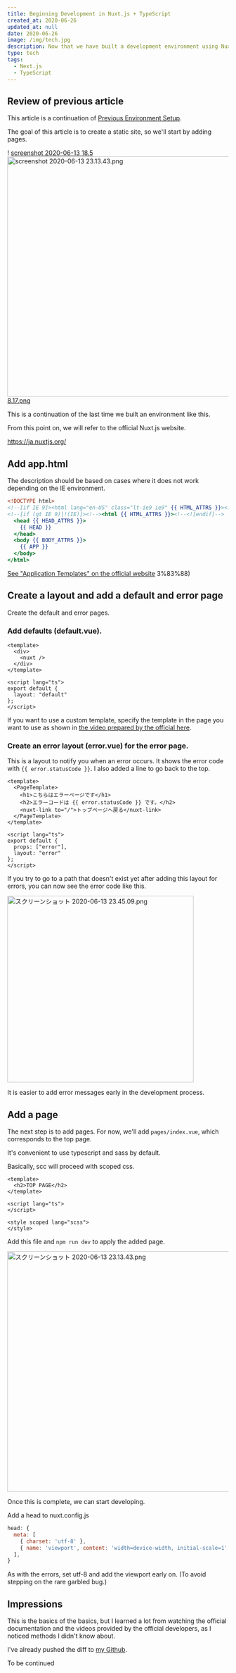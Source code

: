 ```yaml
---
title: Beginning Development in Nuxt.js + TypeScript
created_at: 2020-06-26
updated_at: null
date: 2020-06-26
image: /img/tech.jpg
description: Now that we have built a development environment using Nuxt.js and TypeScript, I'd like to prepare the basic development procedures.
type: tech
tags:
  - Next.js
  - TypeScript
---
```


## Review of previous article

This article is a continuation of [Previous Environment Setup](https://qiita.com/couragenki/items/d8a809c383c4fef9ecda).

The goal of this article is to create a static site, so we'll start by adding pages.

! [screenshot 2020-06-13 18.5<img width="546" alt="screenshot 2020-06-13 23.13.43.png" src="https://qiita-image-store.s3.ap-northeast-1.amazonaws.com/0/199085/db8a4bb2-c4c3-ad77-6448-1b63972d02a3.png">
8.17.png](https://qiita-image-store.s3.ap-northeast-1.amazonaws.com/0/199085/6c4c4388-5990-b63c-9682-5d5ea8f6d5e4.png)

This is a continuation of the last time we built an environment like this.

From this point on, we will refer to the official Nuxt.js website.

https://ja.nuxtjs.org/

## Add app.html

The description should be based on cases where it does not work depending on the IE environment.

``` app.html
<!DOCTYPE html>
<!--[if IE 9]><html lang="en-US" class="lt-ie9 ie9" {{ HTML_ATTRS }}><![endif]-->
<!--[if (gt IE 9)|!(IE)]><!--><html {{ HTML_ATTRS }}><!--<![endif]-->
  <head {{ HEAD_ATTRS }}>
    {{ HEAD }}
  </head>
  <body {{ BODY_ATTRS }}>
    {{ APP }}
  </body>
</html>
```

[See "Application Templates" on the official website](https://ja.nuxtjs.org/guide/views/#%E3%82%A2%E3%83%97%E3%83%AA%E3%83%86%E3%83%B3%E3%83%97%E3%83%AC%E3%83%BC%E) 3%83%88)

## Create a layout and add a default and error page

Create the default and error pages.

### Add defaults (default.vue).

``` default.vue
<template>
  <div>
    <nuxt />
  </div>
</template>

<script lang="ts">
export default {
  layout: "default"
};
</script>
```

If you want to use a custom template, specify the template in the page you want to use as shown in [the video prepared by the official here](https://youtu.be/YOKnSTp7d38).

### Create an error layout (error.vue) for the error page.

This is a layout to notify you when an error occurs.
It shows the error code with `{{ error.statusCode }}`.
I also added a line to go back to the top.

``` error.vue
<template>
  <PageTemplate>
    <h1>こちらはエラーページです</h1>
    <h2>エラーコードは {{ error.statusCode }} です。</h2>
    <nuxt-link to="/">トップページへ戻る</nuxt-link>
  </PageTemplate>
</template>

<script lang="ts">
export default {
  props: ["error"],
  layout: "error"
};
</script>
```

If you try to go to a path that doesn't exist yet after adding this layout for errors, you can now see the error code like this.

<img width="424" alt="スクリーンショット 2020-06-13 23.45.09.png" src="https://qiita-image-store.s3.ap-northeast-1.amazonaws.com/0/199085/5335c657-28b6-9869-e7d2-881fe8ada638.png">

It is easier to add error messages early in the development process.

## Add a page

The next step is to add pages. For now, we'll add `pages/index.vue`, which corresponds to the top page.

It's convenient to use typescript and sass by default.

Basically, scc will proceed with scoped css.

``` pages/index.vue
<template>
  <h2>TOP PAGE</h2>
</template>

<script lang="ts">
</script>

<style scoped lang="scss">
</style>
```

Add this file and `npm run dev` to apply the added page.

<img width="546" alt="スクリーンショット 2020-06-13 23.13.43.png" src="https://qiita-image-store.s3.ap-northeast-1.amazonaws.com/0/199085/25ae41fe-aad9-2c6c-ea02-79e986fe9812.png">

Once this is complete, we can start developing.

Add a head to nuxt.config.js

``` nuxt.config.js
head: {
  meta: [
    { charset: 'utf-8' },
    { name: 'viewport', content: 'width=device-width, initial-scale=1' },
  ],
}
```

As with the errors, set utf-8 and add the viewport early on.
(To avoid stepping on the rare garbled bug.)

## Impressions

This is the basics of the basics, but I learned a lot from watching the official documentation and the videos provided by the official developers, as I noticed methods I didn't know about.

I've already pushed the diff to [my Github](https://github.com/couragenki/genki-blog/commit/c09c14e06eacff910473700ad3ddbaae6e1e63bb).

To be continued
